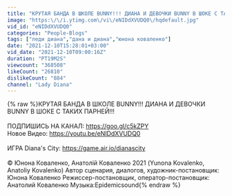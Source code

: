 ```yaml
---
title: "КРУТАЯ БАНДА В ШКОЛЕ BUNNY!!! ДИАНА И ДЕВОЧКИ BUNNY В ШОКЕ С ТАКИХ ПАРНЕЙ!!!"
image: "https:\/\/i.ytimg.com\/vi\/eNIDdXVUDQ0\/hqdefault.jpg"
vid_id: "eNIDdXVUDQ0"
categories: "People-Blogs"
tags: ["леди диана","дана и диана","юнона коваленко"]
date: "2021-12-10T15:28:01+03:00"
vid_date: "2021-12-10T09:00:16Z"
duration: "PT19M2S"
viewcount: "368508"
likeCount: "26810"
dislikeCount: "884"
channel: "Lady Diana"
---
```

{% raw %}КРУТАЯ БАНДА В ШКОЛЕ BUNNY!!! ДИАНА И ДЕВОЧКИ BUNNY В ШОКЕ С ТАКИХ ПАРНЕЙ!!!<br /><br />ПОДПИШИСЬ НА КАНАЛ: <a rel="nofollow" target="blank" href="https://goo.gl/c5kZPY">https://goo.gl/c5kZPY</a> <br />Новое Видео: <a rel="nofollow" target="blank" href="https://youtu.be/eNIDdXVUDQ0">https://youtu.be/eNIDdXVUDQ0</a><br /><br />ИГРА Diana's City: <a rel="nofollow" target="blank" href="https://game.air.io/dianascity">https://game.air.io/dianascity</a><br /><br />© Юнона Коваленко, Анатолій Коваленко 2021 (Yunona Kovalenko, Anatoliy Kovalenko) Автор сценария, диалогов, художник-постановщик: Юнона Коваленко Режиссер-постановщик, оператор-постановщик: Анатолий Коваленко Музыка:Epidemicsound{% endraw %}

